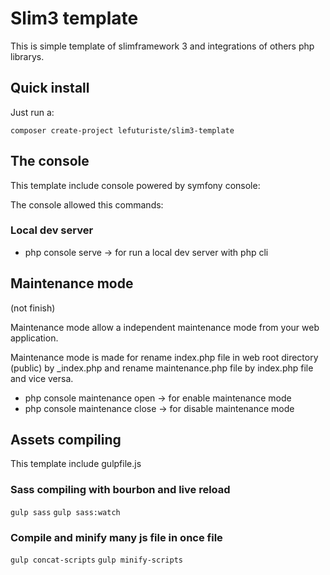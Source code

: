 # Slim3 template

This is simple template of slimframework 3 and integrations of others php librarys.

## Quick install

Just run a:

`composer create-project lefuturiste/slim3-template`

## The console

This template include console powered by symfony console:

The console allowed this commands:

### Local dev server

- php console serve -> for run a local dev server with php cli

## Maintenance mode

(not finish)

Maintenance mode allow a independent maintenance mode from your web application.

Maintenance mode is made for rename index.php file in web root directory (public) by _index.php and rename maintenance.php file by index.php file and vice versa.

- php console maintenance open -> for enable maintenance mode
- php console maintenance close -> for disable maintenance mode

## Assets compiling

This template include gulpfile.js 

### Sass compiling with bourbon and live reload

```gulp sass```
```gulp sass:watch```

### Compile and minify many js file in once file

```gulp concat-scripts```
```gulp minify-scripts```
